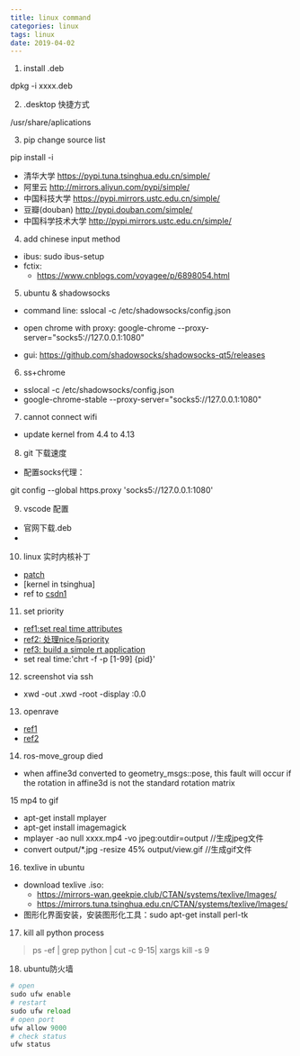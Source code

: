 ```yaml
---
title: linux command
categories: linux
tags: linux
date: 2019-04-02
---
```


1. install .deb 

dpkg -i xxxx.deb

2. .desktop 快捷方式

/usr/share/aplications

3. pip change source list

pip install <package> -i <source-url>

- 清华大学 https://pypi.tuna.tsinghua.edu.cn/simple/
- 阿里云 http://mirrors.aliyun.com/pypi/simple/
- 中国科技大学 https://pypi.mirrors.ustc.edu.cn/simple/
- 豆瓣(douban) http://pypi.douban.com/simple/
- 中国科学技术大学 http://pypi.mirrors.ustc.edu.cn/simple/

4. add chinese input method

- ibus: sudo ibus-setup
- fctix: 
	- https://www.cnblogs.com/voyagee/p/6898054.html

5. ubuntu & shadowsocks

- command line: sslocal -c /etc/shadowsocks/config.json
- open chrome with proxy: google-chrome --proxy-server="socks5://127.0.0.1:1080"

- gui: https://github.com/shadowsocks/shadowsocks-qt5/releases

6.  ss+chrome 

- sslocal -c /etc/shadowsocks/config.json
- google-chrome-stable --proxy-server="socks5://127.0.0.1:1080"

7. cannot connect wifi
	
- update kernel from 4.4 to 4.13

8. git 下载速度

- 配置socks代理：

git config --global https.proxy 'socks5://127.0.0.1:1080'

9. vscode 配置

- 官网下载.deb
- 

10. linux 实时内核补丁

- [patch](https://mirrors.edge.kernel.org/pub/linux/kernel/projects/rt/)
- [kernel in tsinghua]
- ref to [csdn1](https://blog.csdn.net/x356982611/article/details/77370385)

11. set priority

- [ref1:set real time attributes](https://www.cyberciti.biz/faq/howto-set-real-time-scheduling-priority-process/)
- [ref2: 处理nice与priority](https://ubuntuqa.com/article/1176.html)
- [ref3: build a simple rt application](https://wiki.linuxfoundation.org/realtime/documentation/howto/applications/application_base)
- set real time:'chrt -f -p [1-99] {pid}'

12. screenshot via ssh

- xwd -out <name>.xwd -root -display :0.0

13. openrave

- [ref1](https://scaron.info/teaching/installing-openrave-on-ubuntu-16.04.html)
- [ref2](https://fsuarez6.github.io/blog/workstation-setup-xenial/)

14. ros-move_group died

- when affine3d converted to geometry_msgs::pose, this fault will occur if the rotation in affine3d is not the standard rotation matrix

15 mp4 to gif

- apt-get install mplayer
- apt-get install imagemagick
- mplayer -ao null xxxx.mp4 -vo jpeg:outdir=output	//生成jpeg文件
- convert output/*.jpg -resize 45% output/view.gif	//生成gif文件

16. texlive in ubuntu

- download texlive .iso:
	-  https://mirrors-wan.geekpie.club/CTAN/systems/texlive/Images/
	- https://mirrors.tuna.tsinghua.edu.cn/CTAN/systems/texlive/Images/
- 图形化界面安装，安装图形化工具：sudo apt-get install perl-tk

17. kill all python process

>ps -ef | grep python | cut -c 9-15| xargs kill -s 9

18. ubuntu防火墙

```python
# open
sudo ufw enable
# restart
sudo ufw reload
# open port
ufw allow 9000
# check status
ufw status
```
